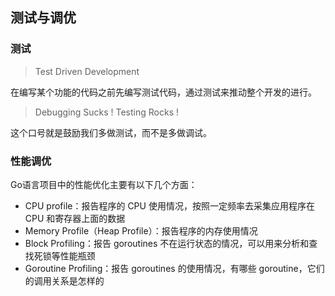 ## 测试与调优

### 测试

> Test Driven Development

在编写某个功能的代码之前先编写测试代码，通过测试来推动整个开发的进行。

> Debugging Sucks ! Testing Rocks !

这个口号就是鼓励我们多做测试，而不是多做调试。

### 性能调优

Go语言项目中的性能优化主要有以下几个方面：

- CPU profile：报告程序的 CPU 使用情况，按照一定频率去采集应用程序在 CPU 和寄存器上面的数据
- Memory Profile（Heap Profile）：报告程序的内存使用情况
- Block Profiling：报告 goroutines 不在运行状态的情况，可以用来分析和查找死锁等性能瓶颈
- Goroutine Profiling：报告 goroutines 的使用情况，有哪些 goroutine，它们的调用关系是怎样的